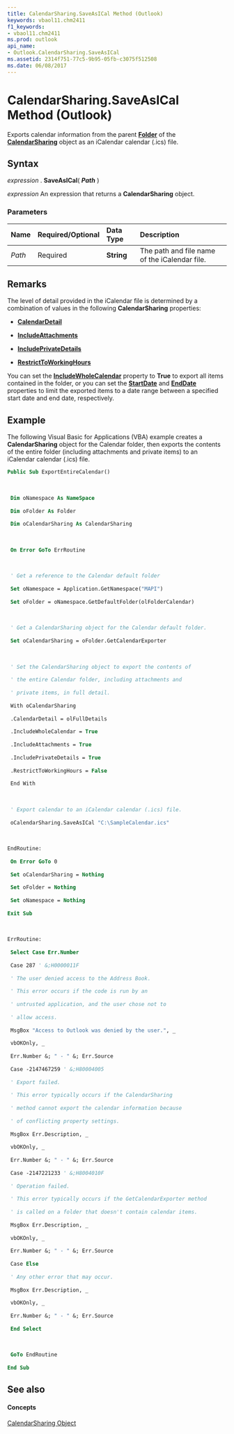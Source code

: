 ```yaml
---
title: CalendarSharing.SaveAsICal Method (Outlook)
keywords: vbaol11.chm2411
f1_keywords:
- vbaol11.chm2411
ms.prod: outlook
api_name:
- Outlook.CalendarSharing.SaveAsICal
ms.assetid: 2314f751-77c5-9b95-05fb-c3075f512508
ms.date: 06/08/2017
---
```



# CalendarSharing.SaveAsICal Method (Outlook)

Exports calendar information from the parent  **[Folder](folder-object-outlook.md)** of the **[CalendarSharing](calendarsharing-object-outlook.md)** object as an iCalendar calendar (.ics) file.


## Syntax

 _expression_ . **SaveAsICal**( **_Path_** )

 _expression_ An expression that returns a **CalendarSharing** object.


### Parameters



|**Name**|**Required/Optional**|**Data Type**|**Description**|
|:-----|:-----|:-----|:-----|
| _Path_|Required| **String**|The path and file name of the iCalendar file.|

## Remarks

The level of detail provided in the iCalendar file is determined by a combination of values in the following  **CalendarSharing** properties:


-  **[CalendarDetail](calendarsharing-calendardetail-property-outlook.md)**
    
-  **[IncludeAttachments](calendarsharing-includeattachments-property-outlook.md)**
    
-  **[IncludePrivateDetails](calendarsharing-includeprivatedetails-property-outlook.md)**
    
-  **[RestrictToWorkingHours](calendarsharing-restricttoworkinghours-property-outlook.md)**
    
You can set the  **[IncludeWholeCalendar](calendarsharing-includewholecalendar-property-outlook.md)** property to **True** to export all items contained in the folder, or you can set the **[StartDate](calendarsharing-startdate-property-outlook.md)** and **[EndDate](calendarsharing-enddate-property-outlook.md)** properties to limit the exported items to a date range between a specified start date and end date, respectively.


## Example

The following Visual Basic for Applications (VBA) example creates a  **CalendarSharing** object for the Calendar folder, then exports the contents of the entire folder (including attachments and private items) to an iCalendar calendar (.ics) file.


```vb
Public Sub ExportEntireCalendar() 
 
 
 
 Dim oNamespace As NameSpace 
 
 Dim oFolder As Folder 
 
 Dim oCalendarSharing As CalendarSharing 
 
 
 
 On Error GoTo ErrRoutine 
 
 
 
 ' Get a reference to the Calendar default folder 
 
 Set oNamespace = Application.GetNamespace("MAPI") 
 
 Set oFolder = oNamespace.GetDefaultFolder(olFolderCalendar) 
 
 
 
 ' Get a CalendarSharing object for the Calendar default folder. 
 
 Set oCalendarSharing = oFolder.GetCalendarExporter 
 
 
 
 ' Set the CalendarSharing object to export the contents of 
 
 ' the entire Calendar folder, including attachments and 
 
 ' private items, in full detail. 
 
 With oCalendarSharing 
 
 .CalendarDetail = olFullDetails 
 
 .IncludeWholeCalendar = True 
 
 .IncludeAttachments = True 
 
 .IncludePrivateDetails = True 
 
 .RestrictToWorkingHours = False 
 
 End With 
 
 
 
 ' Export calendar to an iCalendar calendar (.ics) file. 
 
 oCalendarSharing.SaveAsICal "C:\SampleCalendar.ics" 
 
 
 
EndRoutine: 
 
 On Error GoTo 0 
 
 Set oCalendarSharing = Nothing 
 
 Set oFolder = Nothing 
 
 Set oNamespace = Nothing 
 
Exit Sub 
 
 
 
ErrRoutine: 
 
 Select Case Err.Number 
 
 Case 287 ' &;H0000011F 
 
 ' The user denied access to the Address Book. 
 
 ' This error occurs if the code is run by an 
 
 ' untrusted application, and the user chose not to 
 
 ' allow access. 
 
 MsgBox "Access to Outlook was denied by the user.", _ 
 
 vbOKOnly, _ 
 
 Err.Number &; " - " &; Err.Source 
 
 Case -2147467259 ' &;H80004005 
 
 ' Export failed. 
 
 ' This error typically occurs if the CalendarSharing 
 
 ' method cannot export the calendar information because 
 
 ' of conflicting property settings. 
 
 MsgBox Err.Description, _ 
 
 vbOKOnly, _ 
 
 Err.Number &; " - " &; Err.Source 
 
 Case -2147221233 ' &;H8004010F 
 
 ' Operation failed. 
 
 ' This error typically occurs if the GetCalendarExporter method 
 
 ' is called on a folder that doesn't contain calendar items. 
 
 MsgBox Err.Description, _ 
 
 vbOKOnly, _ 
 
 Err.Number &; " - " &; Err.Source 
 
 Case Else 
 
 ' Any other error that may occur. 
 
 MsgBox Err.Description, _ 
 
 vbOKOnly, _ 
 
 Err.Number &; " - " &; Err.Source 
 
 End Select 
 
 
 
 GoTo EndRoutine 
 
End Sub
```


## See also


#### Concepts


[CalendarSharing Object](calendarsharing-object-outlook.md)

